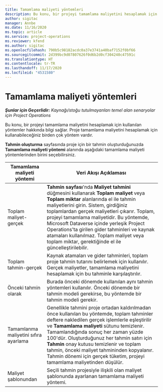 ```yaml
---
title: Tamamlama maliyeti yöntemleri
description: Bu konu, bir projeyi tamamlama maliyetini hesaplamak için kullanılan yöntemler hakkında bilgi sağlar.
author: sigitac
manager: Annbe
ms.date: 11/16/2020
ms.topic: article
ms.service: project-operations
ms.reviewer: kfend
ms.author: sigitac
ms.openlocfilehash: 790b5c98182acdc0a37e3741a40baf7152f0bf66
ms.sourcegitcommit: 2d399bc9d07807626f0d6b2d0cf304240c47591c
ms.translationtype: HT
ms.contentlocale: tr-TR
ms.lasthandoff: 11/17/2020
ms.locfileid: "4531580"
---
```

# <a name="cost-to-complete-methods"></a>Tamamlama maliyeti yöntemleri

_**Şunlar için Geçerlidir:** Kaynağı/stoğu tutulmayanları temel alan senaryolar için Project Operations_

Bu konu, bir projeyi tamamlama maliyetini hesaplamak için kullanılan yöntemler hakkında bilgi sağlar. Proje tamamlama maliyetini hesaplamak için kullanabileceğiniz birden çok yöntem vardır. 

**Tahmin oluşturma** sayfasında proje için bir tahmin oluşturduğunuzda **Tamamlama maliyeti yöntemi** alanında aşağıdaki tamamlama maliyeti yöntemlerinden birini seçebilirsiniz.

| Tamamlama maliyeti yöntemi    | Veri Akışı Açıklaması                                                                                                                                                                                                                                                                                                                                                                                                                                                                                        |
|------------------------------|----------------------------------------------------------------------------------------------------------------------------------------------------------------------------------------------------------------------------------------------------------------------------------------------------------------------------------------------------------------------------------------------------------------------------------------------------------------------------------------------------|
| Toplam maliyet-gerçek            | **Tahmin sayfası**'nda **Maliyet tahmini** düğmesini kullanarak **Toplam maliyet** veya **Toplam miktar** alanlarında el ile tahmin maliyetlerini girin. Sistem, girdiğiniz toplamlardan gerçek maliyetleri çıkarır. Toplam, projeyi tamamlama maliyetidir. Bu yöntemde, Microsoft Dataverse içinde yerleşik Project Operations'ta girilen gider tahminleri ve kaynak atamaları kullanılmaz. Toplam maliyet veya toplam miktar, gerektiğinde el ile güncelleştirilebilir.  |
| Toplam tahmin-gerçek        | Kaynak atamaları ve gider tahminleri, toplam proje tahmin tutarını belirlemek için kullanılır. Gerçek maliyetler, tamamlama maliyetini hesaplamak için bu tahminle karşılaştırılır.                                                                                                                                                                                                                                                                          |
| Önceki tahmin olarak         | Burada önceki dönemde kullanılan aynı tahmin yöntemleri kullanılır. Önceki dönemde bir tahmin modeli gerekirse, bu yöntemde bir tahmin modeli gerekir.                                                                                                                                                                                                                                                                                                                           |
| Tamamlanma maliyetini sıfıra ayarlama | Genellikle tahmini proje ortadan kaldırılmadan önce kullanılan bu yöntemde, toplam tahminler deftere nakledilen gerçek işlemlerle eşleştirilir ve **Tamamlama maliyeti** sütunu temizlenir. Tamamlandığında sonuç her zaman yüzde 100'dür. Oluşturduğunuz her tahmin satırı için **Tahmin** onay kutusu temizlenir ve toplam tahmin, önceki maliyet tahmininden kopyalanır. Tahmin dönemi için gerçek tüketim, projeyi tamamlama maliyetinden düşülür.              |
| Maliyet şablonundan           | Seçili tahmin projesiyle ilişkili olan maliyet şablonunda ayarlanan tamamlama maliyeti yöntemi.                                                                                                                                                                                                                                                                                                                                                                          |
